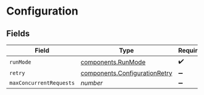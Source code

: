 # Configuration


## Fields

| Field                                                                          | Type                                                                           | Required                                                                       | Description                                                                    |
| ------------------------------------------------------------------------------ | ------------------------------------------------------------------------------ | ------------------------------------------------------------------------------ | ------------------------------------------------------------------------------ |
| `runMode`                                                                      | [components.RunMode](../../models/components/runmode.md)                       | :heavy_check_mark:                                                             | N/A                                                                            |
| `retry`                                                                        | [components.ConfigurationRetry](../../models/components/configurationretry.md) | :heavy_minus_sign:                                                             | N/A                                                                            |
| `maxConcurrentRequests`                                                        | *number*                                                                       | :heavy_minus_sign:                                                             | N/A                                                                            |